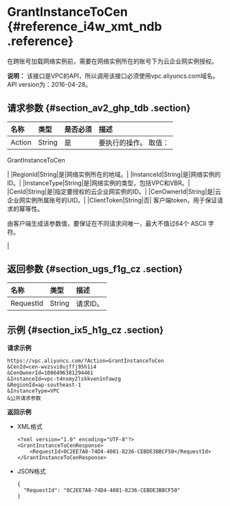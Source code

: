 # GrantInstanceToCen {#reference_i4w_xmt_ndb .reference}

在跨账号加载网络实例前，需要在网络实例所在的账号下为云企业网实例授权。

**说明：** 该接口是VPC的API，所以调用该接口必须使用vpc.aliyuncs.com域名。API version为：2016-04-28。

## 请求参数 {#section_av2_ghp_tdb .section}

|名称|类型|是否必须|描述|
|:-|:-|:---|:-|
|Action|String|是| 要执行的操作。 取值：

 GrantInstanceToCen

 |
|RegionId|String|是|网络实例所在的地域。|
|InstanceId|String|是|网络实例的ID。|
|InstanceType|String|是|网络实例的类型，包括VPC和VBR。|
|CenId|String|是|指定要授权的云企业网实例的ID。|
|CenOwnerId|String|是|云企业网实例所属账号的UID。|
|ClientToken|String|否| 客户端token，用于保证请求的幂等性。

 由客户端生成该参数值，要保证在不同请求间唯一，最大不值过64个 ASCII 字符。

 |

## 返回参数 {#section_ugs_f1g_cz .section}

|名称|类型|描述|
|:-|:-|:-|
|RequestId|String|请求ID。|

## 示例 {#section_ix5_h1g_cz .section}

**请求示例**

``` {#createVPCpub}
https://vpc.aliyuncs.com/?Action=GrantInstanceToCen
&CenId=cen-wvzsvi8ujffj95h1i4
&CenOwnerId=1086496381294461
&InstanceId=vpc-t4nsmy2lskkven1nfawzg
&RegionId=ap-southeast-1
&InstanceType=VPC
&公共请求参数
```

**返回示例**

-   XML格式

    ```
    <?xml version="1.0" encoding="UTF-8"?>
    <GrantInstanceToCenResponse>
        <RequestId>0C2EE7A8-74D4-4081-8236-CEBDE3BBCF50</RequestId>
    </GrantInstanceToCenResponse>
    ```

-   JSON格式

    ```
    {
      "RequestId": "0C2EE7A8-74D4-4081-8236-CEBDE3BBCF50"
    }
    ```


